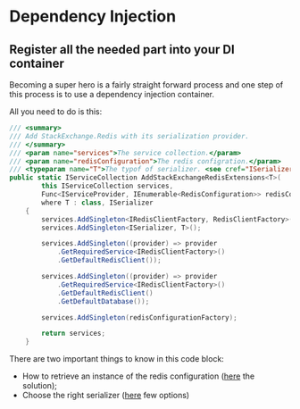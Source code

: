 # Dependency Injection

## Register all the needed part into your DI container

Becoming a super hero is a fairly straight forward process and one step of this process is to use a dependency injection container.

All you need to do is this:

```csharp
/// <summary>
/// Add StackExchange.Redis with its serialization provider.
/// </summary>
/// <param name="services">The service collection.</param>
/// <param name="redisConfiguration">The redis configration.</param>
/// <typeparam name="T">The typof of serializer. <see cref="ISerializer" />.</typeparam>
public static IServiceCollection AddStackExchangeRedisExtensions<T>(
        this IServiceCollection services,
        Func<IServiceProvider, IEnumerable<RedisConfiguration>> redisConfigurationFactory)
        where T : class, ISerializer
    {
        services.AddSingleton<IRedisClientFactory, RedisClientFactory>();
        services.AddSingleton<ISerializer, T>();

        services.AddSingleton((provider) => provider
            .GetRequiredService<IRedisClientFactory>()
            .GetDefaultRedisClient());

        services.AddSingleton((provider) => provider
            .GetRequiredService<IRedisClientFactory>()
            .GetDefaultRedisClient()
            .GetDefaultDatabase());

        services.AddSingleton(redisConfigurationFactory);

        return services;
    }
```

There are two important things to know in this code block:

* How to retrieve an instance of the redis configuration ([here](configuration/) the solution);
* Choose the right serializer ([here](serializers/) few options)
